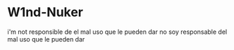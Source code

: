 # W1nd-Nuker
i'm not responsible de el mal uso que le pueden dar no soy responsable del mal uso que le pueden dar

